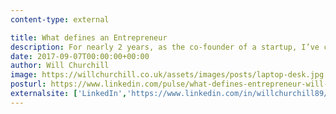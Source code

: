 ```yaml
---
content-type: external

title: What defines an Entrepreneur
description: For nearly 2 years, as the co-founder of a startup, I’ve called myself an entrepreneur. A few weeks ago though, I left that company. Since then I’ve been wondering about my claim to that moniker.
date: 2017-09-07T00:00:00+00:00
author: Will Churchill
image: https://willchurchill.co.uk/assets/images/posts/laptop-desk.jpg
posturl: https://www.linkedin.com/pulse/what-defines-entrepreneur-will-churchill/
externalsite: ['LinkedIn','https://www.linkedin.com/in/willchurchill89/']
---
```

